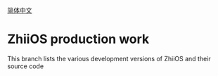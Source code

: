 [简体中文](./README.md)

# ZhiiOS production work 

This branch lists the various development versions of ZhiiOS and their source code

